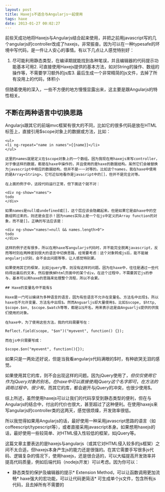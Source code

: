 ```yaml
---
layout: post
title: Haxejs不适合与Angularjs一起使用
tags: haxe
date: 2013-01-27 00:02:27
---
```


前些天成功地将Haxejs与Angularjs结合起来使用，并把之前用javascript写的几个angularjs的controller改成了haxejs，非常振奋。因为可以在一种typesafe的环境中写代码，是一件让人安心的事情。有以下几点让人感觉特别好：

1.  尽可能利用静态类型，在编译期就能找到各种笔误，并且编辑器的代码提示功能基本可用2.  可直接使用Haxejs提供的基本方法，如对String的操作、数组的操作等，不需要学习额外的js库3.  最后生成一个非常精简的js文件，去掉了所有没用上的代码，体积小

但随着使用的深入，一些不方便的地方慢慢显露出来，这主要是跟Angularjs的特性相关。

## 不断在两种语言中切换思路

Angularjs跟其它的前端mvc框架有很大的不同，比如它的很多代码是放在HTML标签上，直接引用$scope对象上的数据或方法，比如：

    <ul>
    <li ng-repeat="name in names">{{name}}</li>
    </ul>

    这里的names就是定义在$scope对象上的一个数组。因为我现在用haxejs来写controller，对于像这样的数据，都是在haxe中操作的，并且使用的是haxe的数据结构。虽然它们会被替换为javascript中相应的数据结构，但并不是一一对等的。比如这个names，我在haxe中使用的是Array<String>，它可近似地看作是javasript中的[]，但并不是完全对等。

    在上面的例子中，这段代码运行正常，但下面这个就不对：

    <div ng-show="names">
    todo
    </div>

    如果names是null或undefined或[]，这个层应该会隐藏起来。但是如果它是由haxe中的空数组转过来的，则还是会显示！因为names实际上是一个在js中定义的Array function的对象，而不是[]。正确的写法应该是：

    <div ng-show="names!=null && names.length>0">
    todo
    </div>

    这样的例子还有很多，所以在用haxe写angularjs代码时，并不能完全脱离javascript，反而等时刻在两种差别很大的语言中切换思路，经常要考虑：这个对象转成js后，能不能被angularjs识别，会不会出问题等等，让人感觉特别累。

    如果使用其它的框架，比如jquery等，则没有这样的问题。因为在haxe中，往往是通过一些代码得出最后的文本，然后替换掉html页面中的某个div。在这个过程中，不需要其它js的参与，基本可以用haxe的思路来处理整个流程，所以不会累。

    ## Haxe的变量名中不能有$

    Haxe是一门可以编译为多种语言的语言，因为有些语言不允许在变量名、方法名中出现$，所以haxe也不允许变量、方法名中出现$。然而Anguarljs却大量使用$，比如$scope, $http, $scope.$on, $scope.$watch等等，都是以$开名，用来表示这是由Anguarljs提供的供我们使用的对象。

    在haxe中，为了使用这些方法，我的代码需要写在：

    Reflect.field(scope, "$on")("myevent", function() {});

    而在js中只需要写成：

    $scope.$on("myevent", function(){});

如果只是一两处还好说，但是当我看angularjs代码满眼的$时，有种欲哭无泪的感觉。

如果使用其它的库，则不会出现这样的问题。因为jQuery使用了$，但仅仅使用它作为jQuery对象的别名，在haxe中可以直接使用jQuery这个名字即可，在方法的调用过程中，很少有$。而其它的库，都会避开与jQuery的冲突，也很少使用$。

综上所述，虽然使用haxejs可以让我们的代码享受到静态类型的便利，但在与Angularjs的结合中，付出的代价也很大，甚至超过了这种便利。在使用haxejs来写angularjs的controller类的这两天，感觉很烦燥，开发效率很低。

所以我觉得如果用Angularjs的话，最好使用一种采用javascript思路的语言（如coffeescript/typescript等），或者直接采用javascript本身。如果想用haxejs的话，最好使用一些较简单、对HTML侵入性较低的框架，如jQuery等。

这篇文章主要表达的是haxejs与angularjs（或其它对HTML侵入较多的js框架）之间不太合适，但haxejs本身产生js的能力还是很强的。在其它需要手写很多js代码、逻辑复杂的情况下，使用haxejs，还是很合适的，可以大幅提高开发效率并提高代码质量，例如后端代码（nodejs开发）可以考虑。因为你可以：

*   静态类型的保护及编辑器的提示*   Extension Method，可以让函数调用更加流畅*   haxe强大的宏功能，可以让代码更简洁*   可生成单个js文件，包含所有js代码，且去掉所有不需要的
